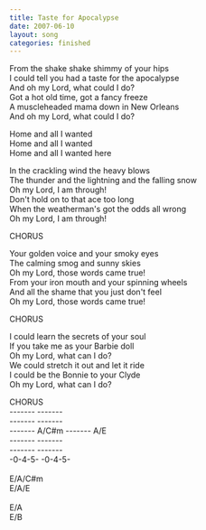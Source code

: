 ```yaml
---
title: Taste for Apocalypse
date: 2007-06-10
layout: song
categories: finished
---
```

From the shake shake shimmy of your hips  
I could tell you had a taste for the apocalypse  
And oh my Lord, what could I do?  
Got a hot old time, got a fancy freeze  
A muscleheaded mama down in New Orleans  
And oh my Lord, what could I do?  

<div class="chorus">
  Home and all I wanted<br/>
  Home and all I wanted<br/>
  Home and all I wanted here
</div>

In the crackling wind the heavy blows  
The thunder and the lightning and the falling snow  
Oh my Lord, I am through!  
Don't hold on to that ace too long  
When the weatherman's got the odds all wrong  
Oh my Lord, I am through!

<div class="chorus">CHORUS</div>

Your golden voice and your smoky eyes  
The calming smog and sunny skies  
Oh my Lord, those words came true!  
From your iron mouth and your spinning wheels  
And all the shame that you just don't feel  
Oh my Lord, those words came true!  

<div class="chorus">CHORUS</div>

I could learn the secrets of your soul  
If you take me as your Barbie doll  
Oh my Lord, what can I do?  
We could stretch it out and let it ride  
I could be the Bonnie to your Clyde  
Oh my Lord, what can I do?

<div class="chorus">CHORUS</div>

<div class="chords">
  -------         -------<br/>
  -------         -------<br/>
  ------- A/C#m   ------- A/E<br/>
  -------         -------<br/>
  -------         -------<br/>
  -0-4-5-         -0-4-5-<br/>
  <br/>
  E/A/C#m<br/>
  E/A/E<br/>
  <br/>
  E/A<br/>
  E/B
</div>
